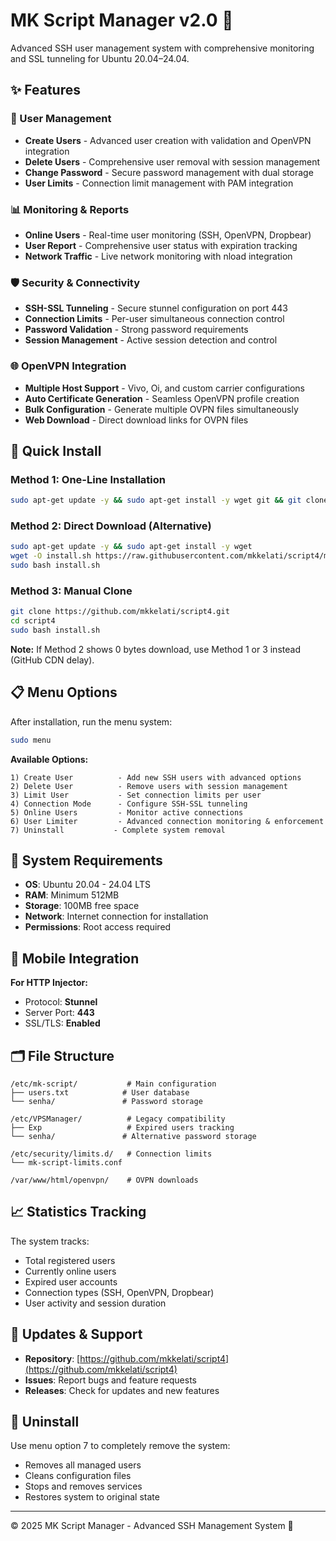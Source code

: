 # MK Script Manager v2.0 🐉

Advanced SSH user management system with comprehensive monitoring and SSL tunneling for Ubuntu 20.04–24.04.

## ✨ Features

### 🔐 User Management
- **Create Users** - Advanced user creation with validation and OpenVPN integration
- **Delete Users** - Comprehensive user removal with session management
- **Change Password** - Secure password management with dual storage
- **User Limits** - Connection limit management with PAM integration

### 📊 Monitoring & Reports
- **Online Users** - Real-time user monitoring (SSH, OpenVPN, Dropbear)
- **User Report** - Comprehensive user status with expiration tracking
- **Network Traffic** - Live network monitoring with nload integration

### 🛡️ Security & Connectivity
- **SSH-SSL Tunneling** - Secure stunnel configuration on port 443
- **Connection Limits** - Per-user simultaneous connection control
- **Password Validation** - Strong password requirements
- **Session Management** - Active session detection and control

### 🌐 OpenVPN Integration
- **Multiple Host Support** - Vivo, Oi, and custom carrier configurations
- **Auto Certificate Generation** - Seamless OpenVPN profile creation
- **Bulk Configuration** - Generate multiple OVPN files simultaneously
- **Web Download** - Direct download links for OVPN files

## 🚀 Quick Install

### Method 1: One-Line Installation
```bash
sudo apt-get update -y && sudo apt-get install -y wget git && git clone https://github.com/mkkelati/script4.git && cd script4 && sudo bash install.sh
```

### Method 2: Direct Download (Alternative)
```bash
sudo apt-get update -y && sudo apt-get install -y wget
wget -O install.sh https://raw.githubusercontent.com/mkkelati/script4/main/install.sh
sudo bash install.sh
```

### Method 3: Manual Clone
```bash
git clone https://github.com/mkkelati/script4.git
cd script4
sudo bash install.sh
```

**Note:** If Method 2 shows 0 bytes download, use Method 1 or 3 instead (GitHub CDN delay).

## 📋 Menu Options

After installation, run the menu system:
```bash
sudo menu
```

**Available Options:**
```
1) Create User          - Add new SSH users with advanced options
2) Delete User          - Remove users with session management
3) Limit User           - Set connection limits per user
4) Connection Mode      - Configure SSH-SSL tunneling
5) Online Users         - Monitor active connections
6) User Limiter         - Advanced connection monitoring & enforcement
7) Uninstall           - Complete system removal
```

## 🔧 System Requirements

- **OS**: Ubuntu 20.04 - 24.04 LTS
- **RAM**: Minimum 512MB
- **Storage**: 100MB free space
- **Network**: Internet connection for installation
- **Permissions**: Root access required

## 📱 Mobile Integration

**For HTTP Injector:**
- Protocol: **Stunnel**
- Server Port: **443**
- SSL/TLS: **Enabled**

## 🗂️ File Structure

```
/etc/mk-script/           # Main configuration
├── users.txt            # User database
└── senha/               # Password storage

/etc/VPSManager/          # Legacy compatibility
├── Exp                   # Expired users tracking
└── senha/               # Alternative password storage

/etc/security/limits.d/   # Connection limits
└── mk-script-limits.conf

/var/www/html/openvpn/    # OVPN downloads
```

## 📈 Statistics Tracking

The system tracks:
- Total registered users
- Currently online users
- Expired user accounts
- Connection types (SSH, OpenVPN, Dropbear)
- User activity and session duration

## 🔄 Updates & Support

- **Repository**: [https://github.com/mkkelati/script4](https://github.com/mkkelati/script4)
- **Issues**: Report bugs and feature requests
- **Releases**: Check for updates and new features

## 🚫 Uninstall

Use menu option 7 to completely remove the system:
- Removes all managed users
- Cleans configuration files
- Stops and removes services
- Restores system to original state

---

© 2025 MK Script Manager - Advanced SSH Management System 🐉

